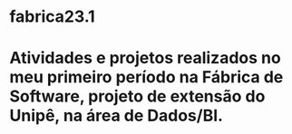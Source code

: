 # fabrica23.1

# Atividades e projetos realizados no meu primeiro período na Fábrica de Software, projeto de extensão do Unipê, na área de Dados/BI.
